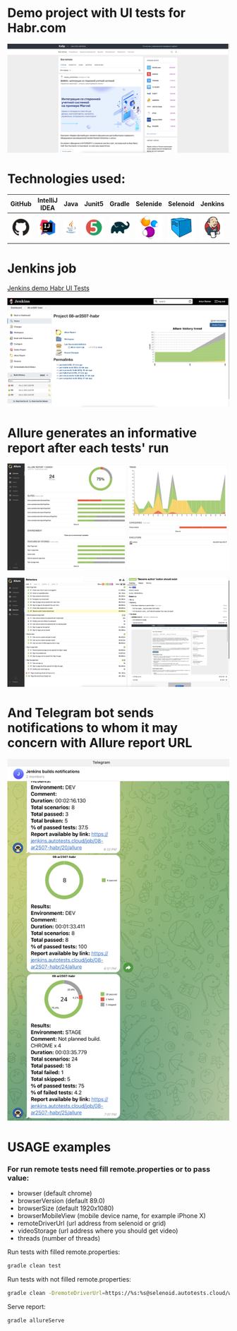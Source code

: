 # Demo project with UI tests for Habr.com

![alt text](images/habr_main.png)

# Technologies used:

| GitHub | IntelliJ IDEA | Java  | Junit5  |  Gradle | Selenide  | Selenoid  | Jenkins |Allure Report  |
|---|---|---|---|---|---|---|---|---|
| ![alt text](images/GitHub.svg)  |  ![alt text](images/IntelijIdea.svg) |  ![alt text](images/Java.svg) | ![alt text](images/Junit5.svg)  | ![alt text](images/Gradle.svg)  | ![alt text](images/Selenide.svg)  |  ![alt text](images/Selenoid.svg) | ![alt text](images/Jenkins.svg)  | ![alt text](images/AllureReport.svg)  |

# Jenkins job

<a target="_blank" href="https://jenkins.autotests.cloud/job/08-ar2507-habr/">Jenkins demo Habr UI Tests</a>

![alt text](images/jenkins_project.png)

# Allure generates an informative report after each tests' run

![alt text](images/allure_1.png)

![alt text](images/allure_2.png)

# And Telegram bot sends notifications to whom it may concern with Allure report URL

![alt text](images/telegram_bot.png)

# USAGE examples

### For run remote tests need fill remote.properties or to pass value:

* browser (default chrome)
* browserVersion (default 89.0)
* browserSize (default 1920x1080)
* browserMobileView (mobile device name, for example iPhone X)
* remoteDriverUrl (url address from selenoid or grid)
* videoStorage (url address where you should get video)
* threads (number of threads)

Run tests with filled remote.properties:

```bash
gradle clean test
```

Run tests with not filled remote.properties:

```bash
gradle clean -DremoteDriverUrl=https://%s:%s@selenoid.autotests.cloud/wd/hub/ -DvideoStorage=https://selenoid.autotests.cloud/video/ -Dthreads=1 test
```

Serve report:

```bash
gradle allureServe
```
